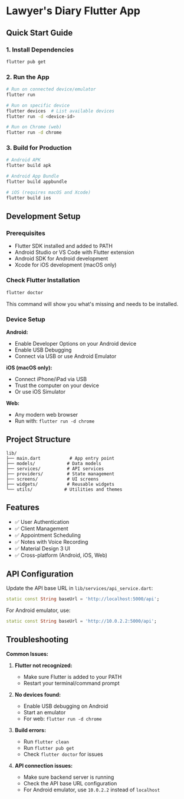 # Lawyer's Diary Flutter App

## Quick Start Guide

### 1. Install Dependencies
```bash
flutter pub get
```

### 2. Run the App
```bash
# Run on connected device/emulator
flutter run

# Run on specific device
flutter devices  # List available devices
flutter run -d <device-id>

# Run on Chrome (web)
flutter run -d chrome
```

### 3. Build for Production
```bash
# Android APK
flutter build apk

# Android App Bundle
flutter build appbundle

# iOS (requires macOS and Xcode)
flutter build ios
```

## Development Setup

### Prerequisites
- Flutter SDK installed and added to PATH
- Android Studio or VS Code with Flutter extension
- Android SDK for Android development
- Xcode for iOS development (macOS only)

### Check Flutter Installation
```bash
flutter doctor
```

This command will show you what's missing and needs to be installed.

### Device Setup

**Android:**
- Enable Developer Options on your Android device
- Enable USB Debugging
- Connect via USB or use Android Emulator

**iOS (macOS only):**
- Connect iPhone/iPad via USB
- Trust the computer on your device
- Or use iOS Simulator

**Web:**
- Any modern web browser
- Run with: `flutter run -d chrome`

## Project Structure

```
lib/
├── main.dart           # App entry point
├── models/            # Data models
├── services/          # API services
├── providers/         # State management
├── screens/           # UI screens
├── widgets/           # Reusable widgets
└── utils/            # Utilities and themes
```

## Features

- ✅ User Authentication
- ✅ Client Management
- ✅ Appointment Scheduling
- ✅ Notes with Voice Recording
- ✅ Material Design 3 UI
- ✅ Cross-platform (Android, iOS, Web)

## API Configuration

Update the API base URL in `lib/services/api_service.dart`:

```dart
static const String baseUrl = 'http://localhost:5000/api';
```

For Android emulator, use:
```dart
static const String baseUrl = 'http://10.0.2.2:5000/api';
```

## Troubleshooting

**Common Issues:**

1. **Flutter not recognized:**
   - Make sure Flutter is added to your PATH
   - Restart your terminal/command prompt

2. **No devices found:**
   - Enable USB debugging on Android
   - Start an emulator
   - For web: `flutter run -d chrome`

3. **Build errors:**
   - Run `flutter clean`
   - Run `flutter pub get`
   - Check `flutter doctor` for issues

4. **API connection issues:**
   - Make sure backend server is running
   - Check the API base URL configuration
   - For Android emulator, use `10.0.2.2` instead of `localhost`
